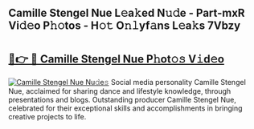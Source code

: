 ## Camille Stengel Nue L𝚎a𝚔ed N𝚞𝚍e - Part-mxR Vi𝚍𝚎o P𝚑𝚘tos - H𝚘𝚝 O𝚗𝚕yf𝚊ns L𝚎a𝚔s 7Vbzy

# <h2><a href="http://kf2438f.oniu.top/?m=Camille+Stengel+Nue">🔗👉 🔴 Camille Stengel Nue P𝚑ot𝚘𝚜 V𝚒d𝚎o</a></h2>

[![Camille Stengel Nue Nu𝚍e𝚜](https://i.imgur.com/0qMVB7G.gif)](http://kf2438f.oniu.top/?m=Camille+Stengel+Nue)
Social media personality Camille Stengel Nue, acclaimed for sharing dance and lifestyle knowledge, through presentations and blogs. Outstanding producer Camille Stengel Nue, celebrated for their exceptional skills and accomplishments in bringing creative projects to life.  
